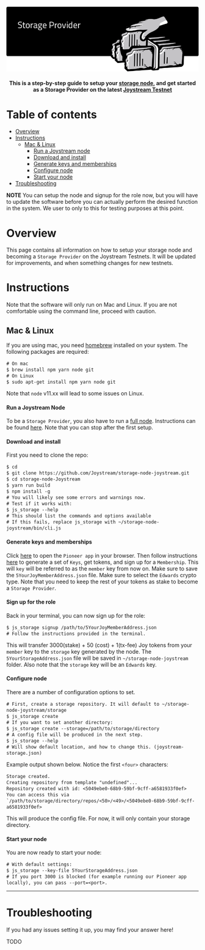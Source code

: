 <p align="center"><img src="storage_provider.png"></p>

<div align="center">
  <h4>This is a step-by-step guide to setup your <a href="https://github.com/Joystream/storage-node-joystream">storage node</a>, and get started as a Storage Provider on the latest
  <a href="https://testnet.joystream.org/pioneer">Joystream Testnet</a><h4>
</div>



# Table of contents

- [Overview](#overview)
- [Instructions](#instructions)
    - [Mac & Linux](#mac)
        - [Run a Joystream node](#run-a-joystream-node)
        - [Download and install](#download-and-install)
        - [Generate keys and memberships](#generate-keys-and-memberships)
        - [Configure node](#configure-node)
        - [Start your node](#start-your-node)
- [Troubleshooting](#troubleshooting)


**NOTE**
You can setup the node and signup for the role now, but you will have to update the software before you can actually perform the desired function in the system. We user to only to this for testing purposes at this point.

# Overview

This page contains all information on how to setup your storage node and becoming a `Storage Provider` on the Joystream Testnets. It will be updated for improvements, and when something changes for new testnets.

# Instructions
Note that the software will only run on Mac and Linux. If you are not comfortable using the command line, proceed with caution.

## Mac & Linux

If you are using mac, you need [homebrew](https://brew.sh/) installed on your system. The following packages are required:
```
# On mac
$ brew install npm yarn node git
# On Linux
$ sudo apt-get install npm yarn node git
```
Note that `node` v11.xx will lead to some issues on Linux.

#### Run a Joystream Node
To be a `Storage Provider`, you also have to run a [full node](https://github.com/Joystream/substrate-node-joystream). Instructions can be found [here](https://github.com/Joystream/helpdesk/roles/validators). Note that you can stop after the first setup.

#### Download and install
First you need to clone the repo:
```
$ cd
$ git clone https://github.com/Joystream/storage-node-joystream.git
$ cd storage-node-Joystream
$ yarn run build
$ npm install -g
# You will likely see some errors and warnings now.
# Test if it works with:
$ js_storage --help
# This should list the commands and options available
# If this fails, replace js_storage with ~/storage-node-joystream/bin/cli.js
```
#### Generate keys and memberships

Click [here](https://testnet.joystream.org) to open the `Pioneer app` in your browser. Then follow instructions [here](https://github.com/Joystream/helpdesk#get-started) to generate a set of `Keys`, get tokens, and sign up for a `Membership`. This will `key` will be referred to as the `member` key from now on. Make sure to save the `5YourJoyMemberAddress.json` file. Make sure to select the `Edwards` crypto type. Note that you need to keep the rest of your tokens as stake to become a `Storage Provider`.

#### Sign up for the role

Back in your terminal, you can now sign up for the role:

```
$ js_storage signup /path/to/5YourJoyMemberAddress.json
# Follow the instructions provided in the terminal.
```
This will transfer 3000(stake) + 50 (cost) + 1(tx-fee) Joy tokens from your `member` key to the `storage` key generated by the node. The `5YourStorageAddress.json` file will be saved in `~/storage-node-joystream` folder. Also note that the `storage` key will be an `Edwards` key.

#### Configure node
There are a number of configuration options to set.
```
# First, create a storage repository. It will default to ~/storage-node-joystream/storage
$ js_storage create
# If you want to set another directory:
$ js_storage create --storage=/path/to/storage/directory
# A config file will be produced in the next step.
$ js_storage --help
# Will show default location, and how to change this. (joystream-storage.json)
```

Example output shown below. Notice the first `<four>` characters:
```
Storage created.
Creating repository from template "undefined"...
Repository created with id: <5049ebe0-68b9-59bf-9cff-a6581933f0ef>
You can access this via `/path/to/storage/directory/repos/<50>/<49>/<5049ebe0-68b9-59bf-9cff-a6581933f0ef>
```
This will produce the config file. For now, it will only contain your storage directory.

#### Start your node
You are now ready to start your node:
```
# With default settings:
$ js_storage --key-file 5YourStorageAddress.json
# If you port 3000 is blocked (for example running our Pioneer app locally), you can pass --port=<port>.
```
---

# Troubleshooting
If you had any issues setting it up, you may find your answer here!

TODO
